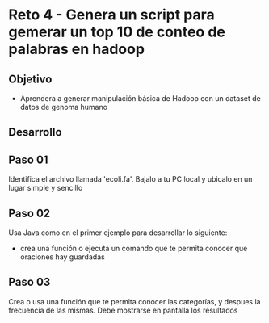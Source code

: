 # Reto 4 - Genera un script para gemerar un top 10 de conteo de palabras en hadoop

## Objetivo

* Aprendera a generar manipulación básica de Hadoop con un dataset de datos de genoma humano

## Desarrollo

## Paso 01

Identifica el archivo llamada 'ecoli.fa'. Bajalo a tu PC local y ubicalo en un lugar simple y sencillo

## Paso 02
Usa Java como en el primer ejemplo para desarrollar lo siguiente:
- crea una función o ejecuta un comando que te permita conocer que oraciones hay guardadas

## Paso 03
Crea o usa una función que te permita conocer las categorías, y despues la frecuencia de las mismas. Debe mostrarse en pantalla los resultados
